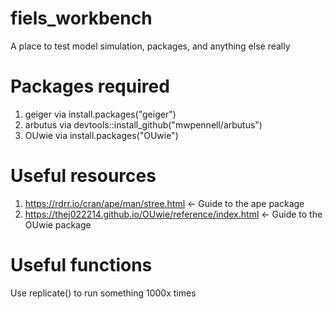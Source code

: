 # fiels_workbench
A place to test model simulation, packages, and anything else really

# Packages required
1. geiger via install.packages("geiger")
2. arbutus via devtools::install_github("mwpennell/arbutus")
3. OUwie via install.packages("OUwie")

# Useful resources
1. https://rdrr.io/cran/ape/man/stree.html <- Guide to the ape package
2. https://thej022214.github.io/OUwie/reference/index.html <- Guide to the OUwie package

# Useful functions
Use replicate() to run something 1000x times